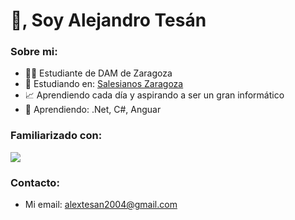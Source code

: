 <h1>👋, Soy  Alejandro Tesán</h1>
<h3>Sobre mi:</h3>

- 👨‍💻 Estudiante de DAM de Zaragoza
- 🔭 Estudiando en: [Salesianos Zaragoza](https://zaragoza.salesianos.edu/)
- 📈 Aprendiendo cada día y aspirando a ser un gran informático
- 🌱 Aprendiendo: .Net, C#, Anguar

<h3>Familiarizado con:</h3>

<p align="left">
  <a href="https://skillicons.dev">
    <img src="https://skillicons.dev/icons?i=java,py,cs,dotnet,angular,js,jquery,ts,html,css,bootstrap,maven,mysql,sqlite,linux,git,docker,unity&perline=9" />
  </a>
</p>

<h3>Contacto:</h3>

- Mi email: alextesan2004@gmail.com

<!---✨
<h3>certifiaciones:</h3>
[![My Skills](https://skillicons.dev/icons?i=js,html,css,wasm)](https://skillicons.dev)
spring,postman,aws,arduino,vscode,visualstudio,eclipse
--->
